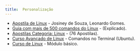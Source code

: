 ```yaml
---
title:  Personalização
---
```




- [Apostila de Linux](http://www.inf.ufpr.br/cursos/ci055/linux.pdf) - Josiney de Souza, Leonardo Gomes.  
- [Guia com mais de 500 comandos do Linux](https://drive.google.com/file/d/0B4LMjRXJ7wzlYVBMY0l0cVNCeGc/view?usp=sharing) - (Explicado).  
- [Apostilas Categoria: Linux](https://www.apostilando.com/sessao/16/linux) - (76 Apostilas). 
- [Curso Avançado de Linux](https://jornadadodev.com.br/tags/linux) - Comandos no Terminal (Ubuntu).
- [Curso de Linux](https://linux.ime.usp.br/arquivos/apostila.pdf) - Módulo básico.

